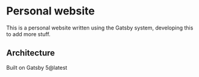 # Personal website

This is a personal website written using the Gatsby system, developing this 
to add more stuff. 

## Architecture

Built on Gatsby 5@latest